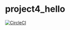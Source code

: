 # project4_hello
[![CircleCI](https://dl.circleci.com/status-badge/img/gh/github-1d/project4_hello/tree/main.svg?style=svg)](https://dl.circleci.com/status-badge/redirect/gh/github-1d/project4_hello/tree/main)
